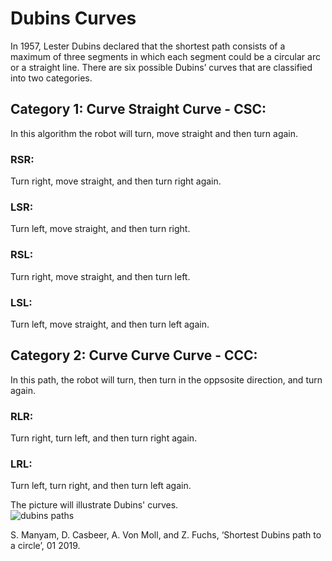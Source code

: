 # Dubins Curves
  In 1957, Lester Dubins declared that the shortest path consists of a maximum of three segments in which each segment could be a circular arc or a straight line. There are six possible Dubins’ curves that are classified into two categories.
## Category 1: Curve Straight Curve - CSC:
In this algorithm the robot will turn, move straight and then turn again.
### RSR:
Turn right, move straight, and then turn right again.
### LSR:
Turn left, move straight, and then turn right.
### RSL:
Turn right, move straight, and then turn left.
### LSL:
Turn left, move straight, and then turn left again.
## Category 2: Curve Curve Curve - CCC:
In this path, the robot will turn, then turn in the oppsosite direction, and turn again.
### RLR:
Turn right, turn left, and then turn right again.
### LRL:
Turn left, turn right, and then turn left again.
    
The picture will illustrate Dubins' curves.  
![dubins paths](https://github.com/ahmaddaoud2003/IncrementalRRT-with-Dubins/assets/145913339/7268aa69-e323-4a91-b9d4-f5da8be37805)

S. Manyam, D. Casbeer, A. Von Moll, and Z. Fuchs, ‘Shortest Dubins path to a circle’, 01 2019.
